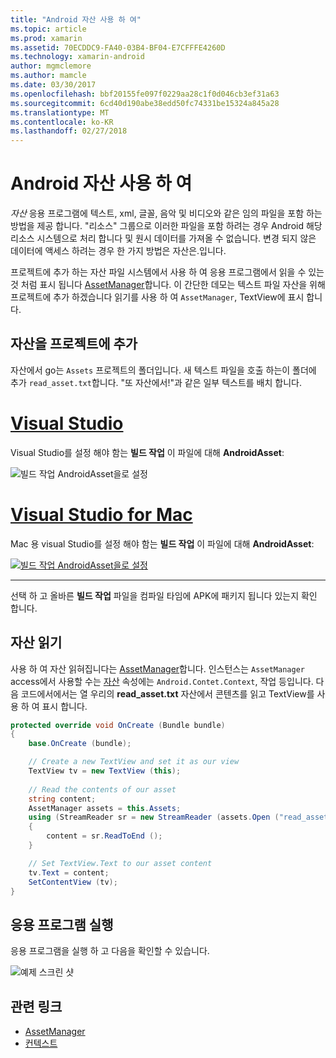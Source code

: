 ```yaml
---
title: "Android 자산 사용 하 여"
ms.topic: article
ms.prod: xamarin
ms.assetid: 70ECDDC9-FA40-03B4-BF04-E7CFFFE4260D
ms.technology: xamarin-android
author: mgmclemore
ms.author: mamcle
ms.date: 03/30/2017
ms.openlocfilehash: bbf20155fe097f0229aa28c1f0d046cb3ef31a63
ms.sourcegitcommit: 6cd40d190abe38edd50fc74331be15324a845a28
ms.translationtype: MT
ms.contentlocale: ko-KR
ms.lasthandoff: 02/27/2018
---
```

# <a name="using-android-assets"></a>Android 자산 사용 하 여

_자산_ 응용 프로그램에 텍스트, xml, 글꼴, 음악 및 비디오와 같은 임의 파일을 포함 하는 방법을 제공 합니다. "리소스" 그룹으로 이러한 파일을 포함 하려는 경우 Android 해당 리소스 시스템으로 처리 합니다 및 원시 데이터를 가져올 수 없습니다. 변경 되지 않은 데이터에 액세스 하려는 경우 한 가지 방법은 자산은.입니다.

프로젝트에 추가 하는 자산 파일 시스템에서 사용 하 여 응용 프로그램에서 읽을 수 있는 것 처럼 표시 됩니다 [AssetManager](https://developer.xamarin.com/api/type/Android.Content.Res.AssetManager/)합니다.
이 간단한 데모는 텍스트 파일 자산을 위해 프로젝트에 추가 하겠습니다 읽기를 사용 하 여 `AssetManager`, TextView에 표시 합니다.

<a name="Add_Asset_to_Project" />

## <a name="add-asset-to-project"></a>자산을 프로젝트에 추가

자산에서 go는 `Assets` 프로젝트의 폴더입니다. 새 텍스트 파일을 호출 하는이 폴더에 추가 `read_asset.txt`합니다. "또 자산에서!"과 같은 일부 텍스트를 배치 합니다.

# <a name="visual-studiotabvswin"></a>[Visual Studio](#tab/vswin)

Visual Studio를 설정 해야 함는 **빌드 작업** 이 파일에 대해 **AndroidAsset**:

![빌드 작업 AndroidAsset을로 설정](android-assets-images/asset-properties-vs.png) 

# <a name="visual-studio-for-mactabvsmac"></a>[Visual Studio for Mac](#tab/vsmac)

Mac 용 visual Studio를 설정 해야 함는 **빌드 작업** 이 파일에 대해 **AndroidAsset**:

[![빌드 작업 AndroidAsset을로 설정](android-assets-images/asset-properties-xs-sml.png)](android-assets-images/asset-properties-xs.png)

-----

선택 하 고 올바른 **빌드 작업** 파일을 컴파일 타임에 APK에 패키지 됩니다 있는지 확인 합니다.

<a name="Reading_Assets" />

## <a name="reading-assets"></a>자산 읽기

사용 하 여 자산 읽혀집니다는 [AssetManager](https://developer.xamarin.com/api/type/Android.Content.Res.AssetManager/)합니다. 인스턴스는 `AssetManager` access에서 사용할 수는 [자산](https://developer.xamarin.com/api/property/Android.Content.Context.Assets/) 속성에는 `Android.Contet.Context`, 작업 등입니다.
다음 코드에서에서는 열 우리의 **read_asset.txt** 자산에서 콘텐츠를 읽고 TextView를 사용 하 여 표시 합니다.

```csharp
protected override void OnCreate (Bundle bundle)
{
    base.OnCreate (bundle);

    // Create a new TextView and set it as our view
    TextView tv = new TextView (this);
    
    // Read the contents of our asset
    string content;
    AssetManager assets = this.Assets;
    using (StreamReader sr = new StreamReader (assets.Open ("read_asset.txt")))
    {
        content = sr.ReadToEnd ();
    }

    // Set TextView.Text to our asset content
    tv.Text = content;
    SetContentView (tv);
}
```

<a name="Running_the_Application" />

## <a name="running-the-application"></a>응용 프로그램 실행

응용 프로그램을 실행 하 고 다음을 확인할 수 있습니다.

![예제 스크린 샷](android-assets-images/screenshot.png)


## <a name="related-links"></a>관련 링크

- [AssetManager](https://developer.xamarin.com/api/type/Android.Content.Res.AssetManager/)
- [컨텍스트](https://developer.xamarin.com/api/type/Android.Content.Context/)
